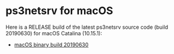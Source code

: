 # ps3netsrv for macOS

Here is a RELEASE build of the latest ps3netsrv source code (build 20190630) for macOS Catalina (10.15.1):

* [macOS binary build 20190630](ps3netsrv.zip)  
